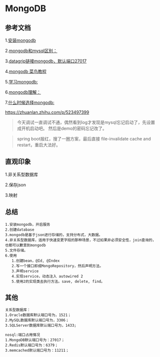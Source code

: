
# MongoDB

## 参考文档

1.[安装mongodb](https://juejin.cn/post/7052585815037673479)

2.[mongodb和mysql区别：](https://developer.aliyun.com/article/630321)


3.[datagrip链接mongodb，默认端口27017](https://blog.csdn.net/weixin_43408020/article/details/113801424)
  
  
4.[mongodb 菜鸟教程](https://www.runoob.com/mongodb/mongodb-create-database.html)

5.[学习mongodb:](https://www.macrozheng.com/mall/architect/mall_arch_08.html#%E6%9F%A5%E8%AF%A2mongodb%E4%B8%AD%E7%9A%84%E5%95%86%E5%93%81%E6%B5%8F%E8%A7%88%E8%AE%B0%E5%BD%95)
  
6.[mongodb理解：](https://www.infoq.cn/article/hr3fclptdbxf9j8epo9o)


7.[什么时候选择mongodb:]()

  https://zhuanlan.zhihu.com/p/523497399

> 今天调试一直调试不通，偶然看到log才发现是mysql忘记启动了，先设置成开机启动吧。
  然后是demo的密码忘记改了。

> spring boot报红，搜了一圈方案，最后直接 file-invalidate cache and restart，重启大法好。


## 直观印象

1.非关系型数据库

2.保存json

3.映射

## 总结

	1.安装mongodb，开启服务
	2.创建database
	3.mongodb是基于json进行存储的，支持分布式，大数据。
	4.非关系型数据库，适用于快速变更字段的那种场景，不过如果非必须安全性，join查询的，也都可以歉意到mongodb
	5.文件存储。
	6.使用
	   1.创建bean，@Id, @Index
	   2.写一个接口即成MongoRepository，然后声明方法。
	   3.声明service
	   4.实现service，动态注入 autowired 2
	   5.使用2的实现类去执行方法。save, delete, find。

## 其他

	关系型数据库：
	1.Oracle数据库默认端口号为，1521； 
	2.MySQL数据库默认端口号为，3306； 
	3.SQLServer数据库默认端口号为，1433;
	
	nosql:端口占用情况
	1.MongoDB默认端口号为：27017； 
	2.Redis默认端口号为：6379； 
	3.memcached默认端口号为：11211；